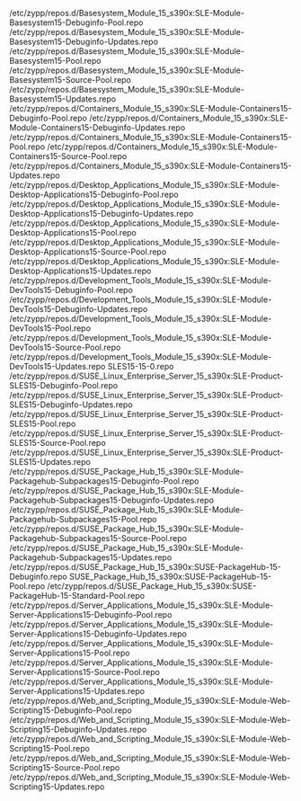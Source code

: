 /etc/zypp/repos.d/Basesystem_Module_15_s390x:SLE-Module-Basesystem15-Debuginfo-Pool.repo /etc/zypp/repos.d/Basesystem_Module_15_s390x:SLE-Module-Basesystem15-Debuginfo-Updates.repo /etc/zypp/repos.d/Basesystem_Module_15_s390x:SLE-Module-Basesystem15-Pool.repo /etc/zypp/repos.d/Basesystem_Module_15_s390x:SLE-Module-Basesystem15-Source-Pool.repo /etc/zypp/repos.d/Basesystem_Module_15_s390x:SLE-Module-Basesystem15-Updates.repo /etc/zypp/repos.d/Containers_Module_15_s390x:SLE-Module-Containers15-Debuginfo-Pool.repo /etc/zypp/repos.d/Containers_Module_15_s390x:SLE-Module-Containers15-Debuginfo-Updates.repo /etc/zypp/repos.d/Containers_Module_15_s390x:SLE-Module-Containers15-Pool.repo /etc/zypp/repos.d/Containers_Module_15_s390x:SLE-Module-Containers15-Source-Pool.repo /etc/zypp/repos.d/Containers_Module_15_s390x:SLE-Module-Containers15-Updates.repo /etc/zypp/repos.d/Desktop_Applications_Module_15_s390x:SLE-Module-Desktop-Applications15-Debuginfo-Pool.repo /etc/zypp/repos.d/Desktop_Applications_Module_15_s390x:SLE-Module-Desktop-Applications15-Debuginfo-Updates.repo /etc/zypp/repos.d/Desktop_Applications_Module_15_s390x:SLE-Module-Desktop-Applications15-Pool.repo /etc/zypp/repos.d/Desktop_Applications_Module_15_s390x:SLE-Module-Desktop-Applications15-Source-Pool.repo /etc/zypp/repos.d/Desktop_Applications_Module_15_s390x:SLE-Module-Desktop-Applications15-Updates.repo /etc/zypp/repos.d/Development_Tools_Module_15_s390x:SLE-Module-DevTools15-Debuginfo-Pool.repo /etc/zypp/repos.d/Development_Tools_Module_15_s390x:SLE-Module-DevTools15-Debuginfo-Updates.repo /etc/zypp/repos.d/Development_Tools_Module_15_s390x:SLE-Module-DevTools15-Pool.repo /etc/zypp/repos.d/Development_Tools_Module_15_s390x:SLE-Module-DevTools15-Source-Pool.repo /etc/zypp/repos.d/Development_Tools_Module_15_s390x:SLE-Module-DevTools15-Updates.repo SLES15-15-0.repo /etc/zypp/repos.d/SUSE_Linux_Enterprise_Server_15_s390x:SLE-Product-SLES15-Debuginfo-Pool.repo /etc/zypp/repos.d/SUSE_Linux_Enterprise_Server_15_s390x:SLE-Product-SLES15-Debuginfo-Updates.repo /etc/zypp/repos.d/SUSE_Linux_Enterprise_Server_15_s390x:SLE-Product-SLES15-Pool.repo /etc/zypp/repos.d/SUSE_Linux_Enterprise_Server_15_s390x:SLE-Product-SLES15-Source-Pool.repo /etc/zypp/repos.d/SUSE_Linux_Enterprise_Server_15_s390x:SLE-Product-SLES15-Updates.repo /etc/zypp/repos.d/SUSE_Package_Hub_15_s390x:SLE-Module-Packagehub-Subpackages15-Debuginfo-Pool.repo /etc/zypp/repos.d/SUSE_Package_Hub_15_s390x:SLE-Module-Packagehub-Subpackages15-Debuginfo-Updates.repo /etc/zypp/repos.d/SUSE_Package_Hub_15_s390x:SLE-Module-Packagehub-Subpackages15-Pool.repo /etc/zypp/repos.d/SUSE_Package_Hub_15_s390x:SLE-Module-Packagehub-Subpackages15-Source-Pool.repo /etc/zypp/repos.d/SUSE_Package_Hub_15_s390x:SLE-Module-Packagehub-Subpackages15-Updates.repo /etc/zypp/repos.d/SUSE_Package_Hub_15_s390x:SUSE-PackageHub-15-Debuginfo.repo SUSE_Package_Hub_15_s390x:SUSE-PackageHub-15-Pool.repo /etc/zypp/repos.d/SUSE_Package_Hub_15_s390x:SUSE-PackageHub-15-Standard-Pool.repo /etc/zypp/repos.d/Server_Applications_Module_15_s390x:SLE-Module-Server-Applications15-Debuginfo-Pool.repo /etc/zypp/repos.d/Server_Applications_Module_15_s390x:SLE-Module-Server-Applications15-Debuginfo-Updates.repo /etc/zypp/repos.d/Server_Applications_Module_15_s390x:SLE-Module-Server-Applications15-Pool.repo /etc/zypp/repos.d/Server_Applications_Module_15_s390x:SLE-Module-Server-Applications15-Source-Pool.repo /etc/zypp/repos.d/Server_Applications_Module_15_s390x:SLE-Module-Server-Applications15-Updates.repo /etc/zypp/repos.d/Web_and_Scripting_Module_15_s390x:SLE-Module-Web-Scripting15-Debuginfo-Pool.repo /etc/zypp/repos.d/Web_and_Scripting_Module_15_s390x:SLE-Module-Web-Scripting15-Debuginfo-Updates.repo /etc/zypp/repos.d/Web_and_Scripting_Module_15_s390x:SLE-Module-Web-Scripting15-Pool.repo /etc/zypp/repos.d/Web_and_Scripting_Module_15_s390x:SLE-Module-Web-Scripting15-Source-Pool.repo /etc/zypp/repos.d/Web_and_Scripting_Module_15_s390x:SLE-Module-Web-Scripting15-Updates.repo
